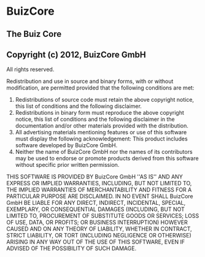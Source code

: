 # BuizCore
## The Buiz Core

## Copyright (c) 2012, BuizCore GmbH
All rights reserved.

Redistribution and use in source and binary forms, with or without
modification, are permitted provided that the following conditions are met:
1.  Redistributions of source code must retain the above copyright
   notice, this list of conditions and the following disclaimer.
2.  Redistributions in binary form must reproduce the above copyright
   notice, this list of conditions and the following disclaimer in the
   documentation and/or other materials provided with the distribution.
3.  All advertising materials mentioning features or use of this software
   must display the following acknowledgement:
   This product includes software developed by BuizCore GmbH.
4.  Neither the name of BuizCore GmbH nor the
   names of its contributors may be used to endorse or promote products
   derived from this software without specific prior written permission.

THIS SOFTWARE IS PROVIDED BY BuizCore GmbH ''AS IS'' AND ANY
EXPRESS OR IMPLIED WARRANTIES, INCLUDING, BUT NOT LIMITED TO, THE IMPLIED
WARRANTIES OF MERCHANTABILITY AND FITNESS FOR A PARTICULAR PURPOSE ARE
DISCLAIMED. IN NO EVENT SHALL BuizCore GmbH BE LIABLE FOR ANY
DIRECT, INDIRECT, INCIDENTAL, SPECIAL, EXEMPLARY, OR CONSEQUENTIAL DAMAGES
(INCLUDING, BUT NOT LIMITED TO, PROCUREMENT OF SUBSTITUTE GOODS OR SERVICES;
LOSS OF USE, DATA, OR PROFITS; OR BUSINESS INTERRUPTION) HOWEVER CAUSED AND
ON ANY THEORY OF LIABILITY, WHETHER IN CONTRACT, STRICT LIABILITY, OR TORT
(INCLUDING NEGLIGENCE OR OTHERWISE) ARISING IN ANY WAY OUT OF THE USE OF THIS
SOFTWARE, EVEN IF ADVISED OF THE POSSIBILITY OF SUCH DAMAGE.